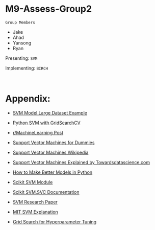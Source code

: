# M9-Assess-Group2

`Group Members`
* Jake
* Ahad
* Yansong
* Ryan

Presenting: `SVM`

Implementing: `BIRCH`

<br/>

# Appendix:

* [SVM Model Large Dataset Example](https://github.com/OnionYams/M9-Assess-Group2/blob/main/SVM%20Model%20(Large%20Dataset%20Example).ipynb)

* [Python SVM with GridSearchCV](https://machinelearningknowledge.ai/python-sklearn-support-vector-machine-svm-tutorial-with-example-gridsearchcv/#:~:text=%20Example%20of%20SVM%20in%20Python%20Sklearn%20,age%20of%20the%20patient%20and%20their...%20More%20)

* [r/MachineLearning Post](https://www.reddit.com/r/MachineLearning/comments/15zrpp/please_explain_support_vector_machines_svm_like_i/)

* [Support Vector Machines for Dummies](https://aylien.com/blog/support-vector-machines-for-dummies-a-simple-explanation)

* [Support Vector Machines Wikipedia](https://en.wikipedia.org/wiki/Support-vector_machine)

* [Support Vector Machines Explained by Towardsdatascience.com](https://towardsdatascience.com/support-vector-machine-explained-8bfef2f17e71#:~:text=Theory%2C%20Implementation%2C%20and%20Visualization%20Support%20Vector%20Machine%20%28SVM%29,to%20explain%2C%20and%20generalizes%20well%20in%20many%20cases)

* [How to Make Better Models in Python](https://towardsdatascience.com/svm-classifier-and-rbf-kernel-how-to-make-better-models-in-python-73bb4914af5b)

* [Scikit SVM Module](https://scikit-learn.org/stable/modules/svm.html) 

* [Scikit SVM.SVC Documentation](https://scikit-learn.org/stable/modules/generated/sklearn.svm.SVC.html)

* [SVM Research Paper](http://cs.unibo.it/~montesi/CBD/Articoli/2015_Support%20vector%20machines%20and%20Word2vec%20for%20text%20classification%20with%20semantic%20features.pdf)

* [MIT SVM Explanation](http://web.mit.edu/6.034/wwwbob/svm.pdf)

* [Grid Search for Hyperparameter Tuning](https://valueml.com/grid-search-for-hyperparameter-tuning-in-svm-using-scikit-learn/#:~:text=Hyperparameters%20in%20SVM%20A%20machine%20learning%20algorithm%20requires,sci-kit%20learn%20package%20that%20provides%20for%20hyperparameter%20tuning.)

